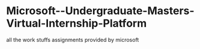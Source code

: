 # Microsoft--Undergraduate-Masters-Virtual-Internship-Platform
all the work stuffs assignments provided by microsoft 
